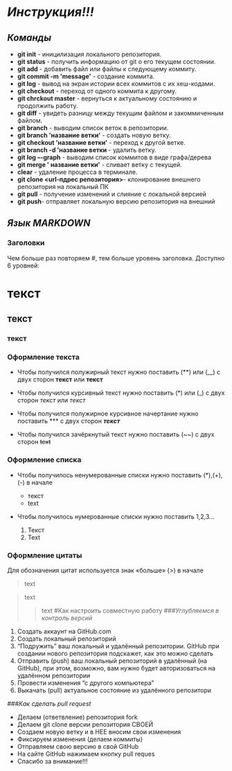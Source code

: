 # _**Инструкция!!!**_
## *Команды*
+ **git init** - иницилизация локального репозитория.
+ **git status** - получить информацию от git о его текущем состоянии. 
+ **git add** - добавить файл или файлы к следующему коммиту. 
+ **git commit -m 'message'** - создание коммита.
+ **git log** - вывод на экран истории всех коммитов с их хеш-кодами.
+ **git checkout** - переход от одного коммита к другому.
+ **git chrckout master** - вернуться к актуальному состоянию и продолжить работу.
+ **git diff** - увидеть разницу между текущим файлом и закоммиченным файлом.
+ **git branch** - выводим список веток в репозитории.
+ **git branch 'название ветки'** - создать новую ветку.
+ **git checkout 'название ветки'** - переход к другой ветке.
+ **git branch -d 'название ветки** - удалить ветку.
+ **git log –-graph** - выводим список коммитов в виде  графа/дерева 
+ **git merge ' название ветки'** - сливает ветку с текущей. 
+ **clear** - удаление процесса в терминале.
+ **git clone <url-пдрес репозитория>**- клонирование внешнего репозитория на локальный ПК
+ **git pull** - получение изменений и слияние с локальной версией 
+ **git push**- отправляет локальную версию репозитория на внешний 
## *Язык MARKDOWN*
### **Заголовки**
 Чем больше раз повторяем #, тем больше уровень заголовка. Доступно 6 уровней:
  # текст
  ## текст 
  ### текст 
### **Оформление текста**
 * Чтобы получился полужирный текст нужно поставить (**) или (__) с двух сторон **текст** или __текст__

 * Чтобы получился курсивный текст нужно поставить (*) или (_) с двух сторон *текст* или _текст_

 * Чтобы получился полужирное курсивное начертание нужно поставить *** с двух сторон ***текст***

 * Чтобы получился зачёркнутый текст нужно поставить (~~) с двух сторон 
~~text~~
### **Оформление списка** 
* Чтобы получилось ненумерованные списки нужно поставить (*),(+),(-) в начале 
    * текст
    * text

* Чтобы получилось нумерованные списки нужно поставить 1,2,3... 
    1. Текст
    2. Text
### **Оформление цитаты**
Для обозначения цитат используется знак «больше» (>) в начале
>text 

>text
>>text
#Как настроить совместную работу
###*Углубляемся в контроль версий* 
1. Создать аккаунт на GitHub.com
2. Создать локальный репозиторий
3. “Подружить” ваш локальный и удалённый репозитории. 
 GitHub при создании нового репозитория подскажет, как это можно сделать
4. Отправить (push) ваш локальный репозиторий в удалённый (на GitHub), при этом, возможно, 
вам нужно будет авторизоваться на удалённом репозитории
5. Провести изменения “с другого компьютера”
6. Выкачать (pull) актуальное состояние из удалённого репозитори

###*Как сделать pull request*
+ Делаем   (ответвление) репозитория fork
+ Делаем git clone   версии репозитория СВОЕЙ
+ Создаем новую ветку и в НЕЕ вносим свои изменения
+ Фиксируем изменения (делаем коммиты)
+ Отправляем свою версию в свой GitHub
+ На сайте GitHub нажимаем кнопку pull reques
+ Спасибо за внимание!!!